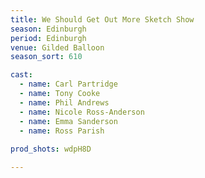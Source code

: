 ```yaml
---
title: We Should Get Out More Sketch Show
season: Edinburgh
period: Edinburgh
venue: Gilded Balloon
season_sort: 610

cast:
  - name: Carl Partridge
  - name: Tony Cooke
  - name: Phil Andrews
  - name: Nicole Ross-Anderson
  - name: Emma Sanderson
  - name: Ross Parish
  
prod_shots: wdpH8D

---
```



